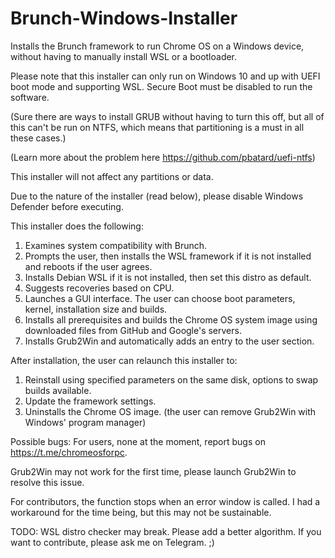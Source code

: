 # Brunch-Windows-Installer
Installs the Brunch framework to run Chrome OS on a Windows device, without having to manually install WSL or a bootloader.

Please note that this installer can only run on Windows 10 and up with UEFI boot mode and supporting WSL. Secure Boot must be disabled to run the software.

(Sure there are ways to install GRUB without having to turn this off, but all of this can't be run on NTFS, which means that partitioning is a must in all these cases.)

(Learn more about the problem here https://github.com/pbatard/uefi-ntfs)


This installer will not affect any partitions or data.

Due to the nature of the installer (read below), please disable Windows Defender before executing.


This installer does the following:
1. Examines system compatibility with Brunch.
2. Prompts the user, then installs the WSL framework if it is not installed and reboots if the user agrees.
3. Installs Debian WSL if it is not installed, then set this distro as default.
4. Suggests recoveries based on CPU.
5. Launches a GUI interface. The user can choose boot parameters, kernel, installation size and builds.
6. Installs all prerequisites and builds the Chrome OS system image using downloaded files from GitHub and Google's servers.
7. Installs Grub2Win and automatically adds an entry to the user section.

After installation, the user can relaunch this installer to:
1. Reinstall using specified parameters on the same disk, options to swap builds available.
2. Update the framework settings.
3. Uninstalls the Chrome OS image. (the user can remove Grub2Win with Windows' program manager)

Possible bugs: For users, none at the moment, report bugs on https://t.me/chromeosforpc.

Grub2Win may not work for the first time, please launch Grub2Win to resolve this issue. 

For contributors, the function stops when an error window is called. I had a workaround for the time being, but this may not be sustainable.

TODO: WSL distro checker may break. Please add a better algorithm. If you want to contribute, please ask me on Telegram. ;)
